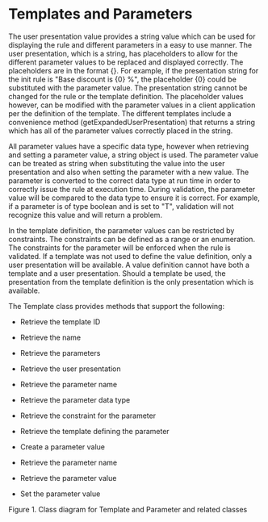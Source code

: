 <!-- image -->

# Templates and Parameters

The user presentation value provides a string value which can be used for displaying the rule and
different parameters in a easy to use manner. The user presentation, which is a string, has
placeholders to allow for the different parameter values to be replaced and displayed correctly. The
placeholders are in the format {<parameter index>}. For example, if the
presentation string for the init rule is "Base discount is {0} %",
the placeholder {0} could be substituted with the parameter value. The presentation
string cannot be changed for the rule or the template definition. The placeholder values however,
can be modified with the parameter values in a client application per the definition of the
template. The different templates include a convenience method
(getExpandedUserPresentation) that returns a string which has all of the parameter
values correctly placed in the string.

All parameter values have a specific data type, however when retrieving and setting a parameter
value, a string object is used. The parameter value can be treated as string when substituting the
value into the user presentation and also when setting the parameter with a new value. The parameter
is converted to the correct data type at run time in order to correctly issue the rule at execution
time. During validation, the parameter value will be compared to the data type to ensure it is
correct. For example, if a parameter is of type boolean and is set to
"T", validation will not recognize this value and will return a problem.

In the template definition, the parameter values can be restricted by constraints. The
constraints can be defined as a range or an enumeration. The constraints for the parameter will be
enforced when the rule is validated. If a template was not used to define the value definition, only
a user presentation will be available. A value definition cannot have both a template and a user
presentation. Should a template be used, the presentation from the template definition is the only
presentation which is available.

The Template class provides methods that support the following:

- Retrieve the template ID
- Retrieve the name
- Retrieve the parameters
- Retrieve the user presentation

- Retrieve the parameter name
- Retrieve the parameter data type
- Retrieve the constraint for the parameter
- Retrieve the template defining the parameter
- Create a parameter value

- Retrieve the parameter name
- Retrieve the parameter value
- Set the parameter value

Figure 1. Class diagram for Template and Parameter and related classes

<!-- image -->
